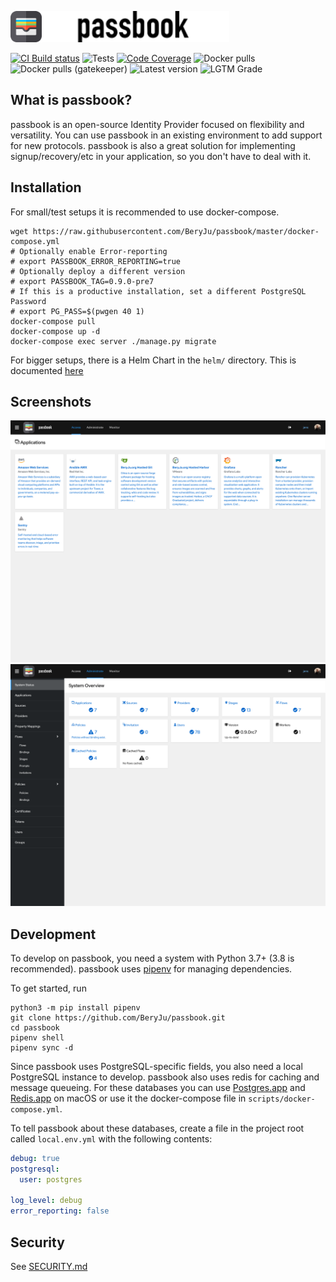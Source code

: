 <img src="passbook/static/static/passbook/logo.svg" height="50" alt="passbook logo"><img src="passbook/static/static/passbook/brand_inverted.svg" height="50" alt="passbook">

[![CI Build status](https://img.shields.io/azure-devops/build/beryjuorg/passbook/1?style=flat-square)](https://dev.azure.com/beryjuorg/passbook/_build?definitionId=1)
![Tests](https://img.shields.io/azure-devops/tests/beryjuorg/passbook/1?compact_message&style=flat-square)
[![Code Coverage](https://img.shields.io/codecov/c/gh/beryju/passbook?style=flat-square)](https://codecov.io/gh/BeryJu/passbook)
![Docker pulls](https://img.shields.io/docker/pulls/beryju/passbook.svg?style=flat-square)
![Docker pulls (gatekeeper)](https://img.shields.io/docker/pulls/beryju/passbook-gatekeeper.svg?style=flat-square)
![Latest version](https://img.shields.io/docker/v/beryju/passbook?sort=semver&style=flat-square)
![LGTM Grade](https://img.shields.io/lgtm/grade/python/github/BeryJu/passbook?style=flat-square)

## What is passbook?

passbook is an open-source Identity Provider focused on flexibility and versatility. You can use passbook in an existing environment to add support for new protocols. passbook is also a great solution for implementing signup/recovery/etc in your application, so you don't have to deal with it.

## Installation

For small/test setups it is recommended to use docker-compose.

```
wget https://raw.githubusercontent.com/BeryJu/passbook/master/docker-compose.yml
# Optionally enable Error-reporting
# export PASSBOOK_ERROR_REPORTING=true
# Optionally deploy a different version
# export PASSBOOK_TAG=0.9.0-pre7
# If this is a productive installation, set a different PostgreSQL Password
# export PG_PASS=$(pwgen 40 1)
docker-compose pull
docker-compose up -d
docker-compose exec server ./manage.py migrate
```

For bigger setups, there is a Helm Chart in the `helm/` directory. This is documented [here](https://passbook.beryju.org//installation/kubernetes/)

## Screenshots

![](docs/images/screen_apps.png)
![](docs/images/screen_admin.png)

## Development

To develop on passbook, you need a system with Python 3.7+ (3.8 is recommended). passbook uses [pipenv](https://pipenv.pypa.io/en/latest/) for managing dependencies.

To get started, run

```
python3 -m pip install pipenv
git clone https://github.com/BeryJu/passbook.git
cd passbook
pipenv shell
pipenv sync -d
```

Since passbook uses PostgreSQL-specific fields, you also need a local PostgreSQL instance to develop. passbook also uses redis for caching and message queueing.
For these databases you can use [Postgres.app](https://postgresapp.com/) and [Redis.app](https://jpadilla.github.io/redisapp/) on macOS or use it the docker-compose file in `scripts/docker-compose.yml`.

To tell passbook about these databases, create a file in the project root called `local.env.yml` with the following contents:

```yaml
debug: true
postgresql:
  user: postgres

log_level: debug
error_reporting: false
```

## Security

See [SECURITY.md](SECURITY.md)
